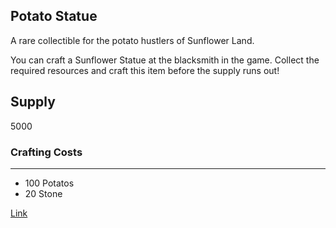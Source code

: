 ## Potato Statue

A rare collectible for the potato hustlers of Sunflower Land.

You can craft a Sunflower Statue at the blacksmith in the game. Collect the required resources and craft this item before the supply runs out!

## Supply

5000

### Crafting Costs

---

- 100 Potatos
- 20 Stone

[Link](https://docs.sunflower-land.com/crafting-guide)
